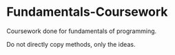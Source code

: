 # Fundamentals-Coursework
Coursework done for fundamentals of programming.

Do not directly copy methods, only the ideas.
